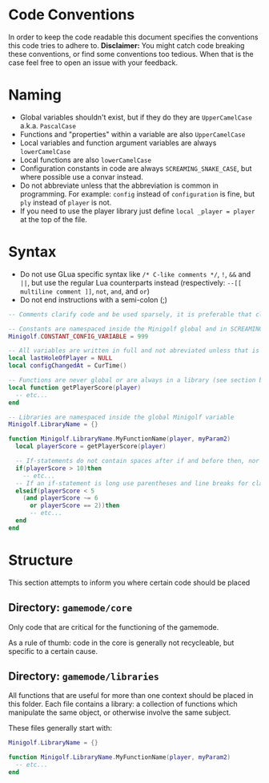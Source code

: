 # Code Conventions

In order to keep the code readable this document specifies the conventions this code tries to adhere to. **Disclaimer:** You might catch code breaking these conventions, or find some conventions too tedious. When that is the case feel free to open an issue with your feedback.

# Naming

* Global variables shouldn't exist, but if they do they are `UpperCamelCase` a.k.a. `PascalCase`
* Functions and "properties" within a variable are also `UpperCamelCase`
* Local variables and function argument variables are always `lowerCamelCase`
* Local functions are also `lowerCamelCase`
* Configuration constants in code are always `SCREAMING_SNAKE_CASE`, but where possible use a convar instead.
* Do not abbreviate unless that the abbreviation is common in programming. For example: `config` instead of `configuration` is fine, but `ply` instead of `player` is not.
* If you need to use the player library just define `local _player = player` at the top of the file.


# Syntax

* Do not use GLua specific syntax like `/* C-like comments */`, `!`, `&&` and `||`, but use the regular Lua counterparts instead (respectively: `--[[ multiline comment ]]`, `not`, `and`, and `or`)
* Do not end instructions with a semi-colon (;)

```lua
-- Comments clarify code and be used sparsely, it is preferable that clear variable and function names are used instead

-- Constants are namespaced inside the Minigolf global and in SCREAMING_SNAKE_CASE, where possible use ConVars instead
Minigolf.CONSTANT_CONFIG_VARIABLE = 999

-- All variables are written in full and not abreviated unless that is already common outside of Garry's Mod (such as config instead of configuration)
local lastHoleOfPlayer = NULL
local configChangedAt = CurTime()

-- Functions are never global or are always in a library (see section below on libraries directory)
local function getPlayerScore(player)
  -- etc...
end

-- Libraries are namespaced inside the global Minigolf variable
Minigolf.LibraryName = {}

function Minigolf.LibraryName.MyFunctionName(player, myParam2)
  local playerScore = getPlayerScore(player)

  -- If-statements do not contain spaces after if and before then, nor within the parentheses:
  if(playerScore > 10)then
    -- etc...
  -- If an if-statement is long use parentheses and line breaks for clarification
  elseif(playerScore < 5
    (and playerScore ~= 6
      or playerScore == 2))then
      -- etc...
  end
end

```


# Structure

This section attempts to inform you where certain code should be placed

## Directory: `gamemode/core`

Only code that are critical for the functioning of the gamemode.

As a rule of thumb: code in the core is generally not recycleable, but specific to a certain cause.

## Directory: `gamemode/libraries`

All functions that are useful for more than one context should be placed in this folder. Each file contains a library: a collection of functions which manipulate the same object, or otherwise involve the same subject.

These files generally start with:
```lua
Minigolf.LibraryName = {}

function Minigolf.LibraryName.MyFunctionName(player, myParam2)
  -- etc...
end
```